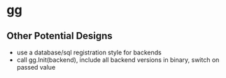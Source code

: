 # gg

## Other Potential Designs

- use a database/sql registration style for backends
- call gg.Init(backend),
  include all backend versions in binary,
  switch on passed value
